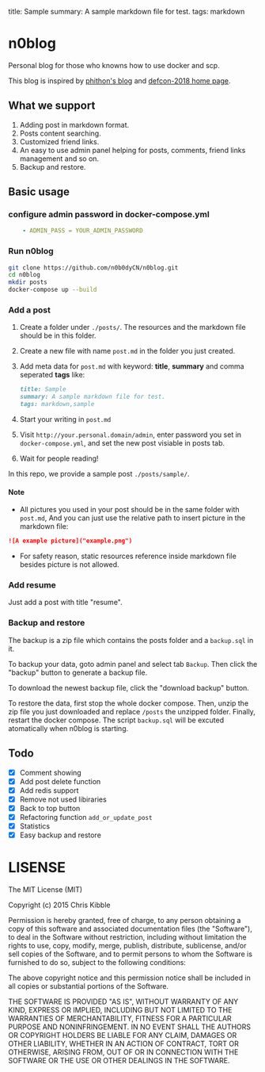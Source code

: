 title: Sample
summary: A sample markdown file for test.
tags: markdown

# n0blog

Personal blog for those who knowns how to use docker and scp.

This blog is inspired by [phithon's blog](https://www.leavesongs.com/) and [defcon-2018 home page](https://www.oooverflow.io/).

## What we support

1. Adding post in markdown format.
2. Posts content searching.
3. Customized friend links.
4. An easy to use admin panel helping for posts, comments, friend links management and so on.
5. Backup and restore.

## Basic usage

### configure admin password in docker-compose.yml

``` yaml
    - ADMIN_PASS = YOUR_ADMIN_PASSWORD
```

### Run n0blog

``` bash
git clone https://github.com/n0b0dyCN/n0blog.git
cd n0blog
mkdir posts
docker-compose up --build
```

### Add a post

1. Create a folder under `./posts/`. The resources and the markdown file should be in this folder.
2. Create a new file with name `post.md` in the folder you just created.
3. Add meta data for `post.md` with keyword: **title**, **summary** and comma seperated **tags** like:

    ``` markdown
    title: Sample
    summary: A sample markdown file for test.
    tags: markdown,sample
    ```

4. Start your writing in `post.md`
5. Visit `http://your.personal.domain/admin`, enter password you set in `docker-compose.yml`, and set the new post visiable in posts tab.
6. Wait for people reading!

In this repo, we provide a sample post `./posts/sample/`.

#### Note

* All pictures you used in your post should be in the same folder with `post.md`, And you can just use the relative path to insert picture in the markdown file:

``` markdown
![A example picture]("example.png")
```

* For safety reason, static resources reference inside markdown file besides picture is not allowed.

### Add resume

Just add a post with title "resume".

### Backup and restore

The backup is a zip file which contains the posts folder and a `backup.sql` in it.

To backup your data, goto admin panel and select tab `Backup`. Then click the "backup" button to generate a backup file.

To download the newest backup file, click the "download backup" button.

To restore the data, first stop the whole docker compose. Then, unzip the zip file you just downloaded and replace `/posts` the unzipped folder. Finally, restart the docker compose. The script `backup.sql` will be excuted atomatically when n0blog is starting.

## Todo

* [x] Comment showing
* [x] Add post delete function
* [x] Add redis support
* [x] Remove not used libiraries
* [x] Back to top button
* [x] Refactoring function `add_or_update_post`
* [x] Statistics
* [x] Easy backup and restore

# LISENSE
 
The MIT License (MIT)

Copyright (c) 2015 Chris Kibble

Permission is hereby granted, free of charge, to any person obtaining a copy of this software and associated documentation files (the "Software"), to deal in the Software without restriction, including without limitation the rights to use, copy, modify, merge, publish, distribute, sublicense, and/or sell copies of the Software, and to permit persons to whom the Software is furnished to do so, subject to the following conditions:

The above copyright notice and this permission notice shall be included in all copies or substantial portions of the Software.

THE SOFTWARE IS PROVIDED "AS IS", WITHOUT WARRANTY OF ANY KIND, EXPRESS OR IMPLIED, INCLUDING BUT NOT LIMITED TO THE WARRANTIES OF MERCHANTABILITY, FITNESS FOR A PARTICULAR PURPOSE AND NONINFRINGEMENT. IN NO EVENT SHALL THE AUTHORS OR COPYRIGHT HOLDERS BE LIABLE FOR ANY CLAIM, DAMAGES OR OTHER LIABILITY, WHETHER IN AN ACTION OF CONTRACT, TORT OR OTHERWISE, ARISING FROM, OUT OF OR IN CONNECTION WITH THE SOFTWARE OR THE USE OR OTHER DEALINGS IN THE SOFTWARE.